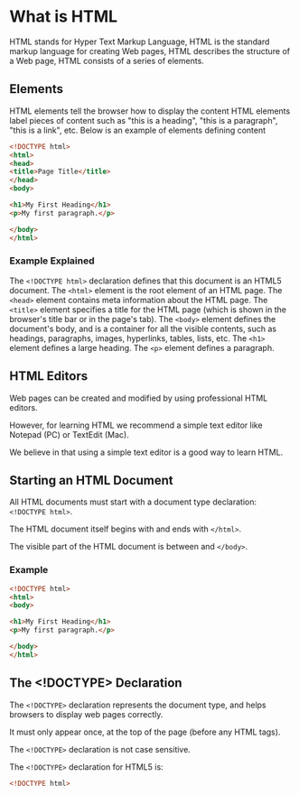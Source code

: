 # What is HTML

HTML stands for Hyper Text Markup Language,
HTML is the standard markup language for creating Web pages,
HTML describes the structure of a Web page,
HTML consists of a series of elements.

## Elements 

HTML elements tell the browser how to display the content
HTML elements label pieces of content such as "this is a heading", "this is a paragraph", "this is a link", etc. Below is an example of elements defining content

```HTML
<!DOCTYPE html>
<html>
<head>
<title>Page Title</title>
</head>
<body>

<h1>My First Heading</h1>
<p>My first paragraph.</p>

</body>
</html>
```

### Example Explained

The ```<!DOCTYPE html>``` declaration defines that this document is an HTML5 document.
The ```<html>``` element is the root element of an HTML page.
The ```<head>``` element contains meta information about the HTML page.
The ```<title>``` element specifies a title for the HTML page (which is shown in the browser's title bar or in the page's tab).
The ```<body>``` element defines the document's body, and is a container for all the visible contents, such as headings, paragraphs, images, hyperlinks, tables, lists, etc.
The ```<h1>``` element defines a large heading.
The ```<p>``` element defines a paragraph.

## HTML Editors

Web pages can be created and modified by using professional HTML editors.

However, for learning HTML we recommend a simple text editor like Notepad (PC) or TextEdit (Mac).

We believe in that using a simple text editor is a good way to learn HTML.

## Starting an HTML Document

All HTML documents must start with a document type declaration: ```<!DOCTYPE html>```.

The HTML document itself begins with <html> and ends with ```</html>```.

The visible part of the HTML document is between <body> and ```</body>```.

### Example

```HTML
<!DOCTYPE html>
<html>
<body>

<h1>My First Heading</h1>
<p>My first paragraph.</p>

</body>
</html>
```

## The <!DOCTYPE> Declaration

The ```<!DOCTYPE>``` declaration represents the document type, and helps browsers to display web pages correctly.

It must only appear once, at the top of the page (before any HTML tags).

The ```<!DOCTYPE>``` declaration is not case sensitive.

The ```<!DOCTYPE>``` declaration for HTML5 is:
```HTML
<!DOCTYPE html>
```

